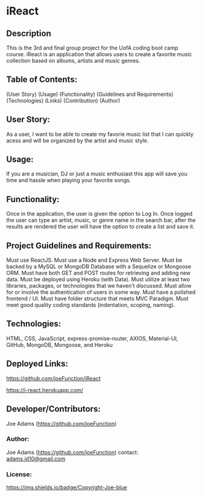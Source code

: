 # iReact

## Description
This is the 3rd and final group project for the UofA coding boot camp course. iReact is an application that allows users to create a favorite music collection based on albums, artists and music genres.

## Table of Contents:
(User Story)
(Usage)
(Functionality)
(Guidelines and Requirements)
(Technologies)
(Links)
(Contribution)
(Author)

## User Story:
As a user, I want to be able to create my favorie music list that I can quickly acess and will be organized by the artist and music style.

## Usage:
If you are a musician, DJ or just a music enthusiast this app will save you time and hassle when playing your favorite songs. 

## Functionality:
Once in the application, the user is given the option to Log In. Once logged the user can type an artist, music, or genre name in the search bar, after the results are rendered the user will have the option to create a list and save it.

## Project Guidelines and Requirements:
Must use ReactJS.
Must use a Node and Express Web Server.
Must be backed by a MySQL or MongoDB Database with a Sequelize or Mongoose ORM.
Must have both GET and POST routes for retrieving and adding new data.
Must be deployed using Heroku (with Data).
Must utilize at least two libraries, packages, or technologies that we haven't discussed.
Must allow for or involve the authentication of users in some way.
Must have a polished frontend / UI.
Must have folder structure that meets MVC Paradigm.
Must meet good quality coding standards (indentation, scoping, naming).

## Technologies:
HTML,
CSS,
JavaScript,
express-promise-router,
AXIOS,
Material-UI,
GitHub,
MongoDB,
Mongoose, and
Heroku

## Deployed Links:

https://github.com/joeFunction/iReact

https://i-react.herokuapp.com/

## Developer/Contributors:
Joe Adams (https://github.com/joeFunction)

### Author:
Joe Adams
 (https://github.com/joeFunction)
 contact: adams.jd10@gmail.com
 
 ### License:
 https://img.shields.io/badge/Copyright-Joe-blue
